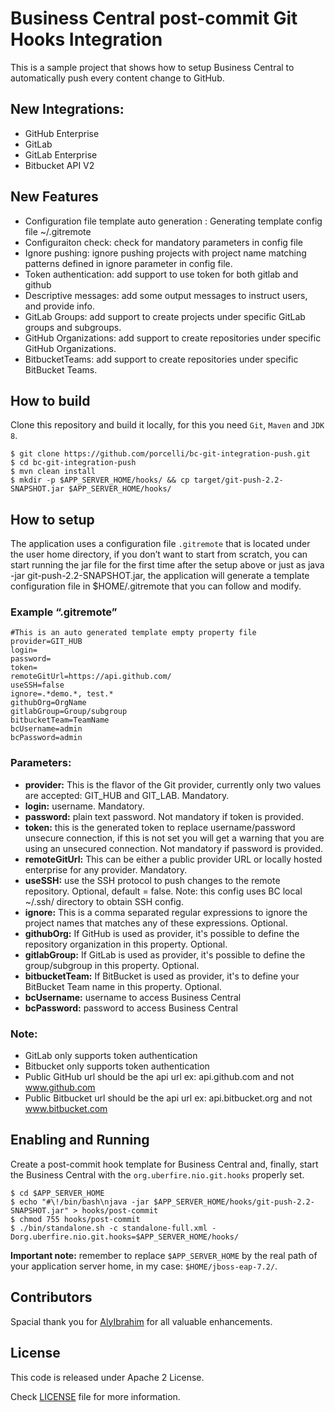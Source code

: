 # Business Central post-commit Git Hooks Integration

This is a sample project that shows how to setup Business Central to automatically push every content change to GitHub.

## New Integrations:
 - GitHub Enterprise
 - GitLab
 - GitLab Enterprise
 - Bitbucket API V2

## New Features
 - Configuration file template auto generation : Generating template config file ~/.gitremote
 - Configuraiton check: check for mandatory parameters in config file
 - Ignore pushing: ignore pushing projects with project name matching patterns defined in ignore parameter in config file.
 - Token authentication: add support to use token for both gitlab and github
 - Descriptive messages: add some output messages to instruct users, and provide info.
 - GitLab Groups: add support to create projects under specific GitLab groups and subgroups.
 - GitHub Organizations: add support to create repositories under specific GitHub Organizations. 
 - BitbucketTeams: add support to create repositories under specific BitBucket Teams.

## How to build

Clone this repository and build it locally, for this you need `Git`, `Maven` and `JDK 8`.

```shell
$ git clone https://github.com/porcelli/bc-git-integration-push.git
$ cd bc-git-integration-push
$ mvn clean install
$ mkdir -p $APP_SERVER_HOME/hooks/ && cp target/git-push-2.2-SNAPSHOT.jar $APP_SERVER_HOME/hooks/
```

## How to setup

The application uses a configuration file `.gitremote` that is located under the user home directory, if you don’t want to start from scratch, you can start running the jar file for the first time after the setup above or just as java -jar git-push-2.2-SNAPSHOT.jar, the application will generate a template configuration file in $HOME/.gitremote that you can follow and modify.

### Example “.gitremote”

```
#This is an auto generated template empty property file
provider=GIT_HUB
login=
password=
token=
remoteGitUrl=https://api.github.com/
useSSH=false
ignore=.*demo.*, test.*
githubOrg=OrgName
gitlabGroup=Group/subgroup
bitbucketTeam=TeamName
bcUsername=admin
bcPassword=admin
```
### Parameters:

 - **provider:** This is the flavor of the Git provider, currently only two values are accepted: GIT_HUB and GIT_LAB. Mandatory.
 - **login:** username. Mandatory.
 - **password:** plain text password. Not mandatory if token is provided.
 - **token:** this is the generated token to replace username/password unsecure connection, if this is not set you will get a warning that you are using an unsecured connection. Not mandatory if password is provided.
 - **remoteGitUrl:** This can be either a public provider URL or locally hosted enterprise for any provider. Mandatory.
 - **useSSH:** use the SSH protocol to push changes to the remote repository. Optional, default = false. Note: this config uses BC local ~/.ssh/ directory to obtain SSH config.
 - **ignore:** This is a comma separated regular expressions to ignore the project names that matches any of these expressions. Optional.
 - **githubOrg:** If GitHub is used as provider, it's possible to define the repository organization in this property. Optional.
 - **gitlabGroup:** If GitLab is used as provider, it's possible to define the group/subgroup in this property. Optional.
 - **bitbucketTeam:** If BitBucket is used as provider, it's to define your BitBucket Team name in this property. Optional.
 - **bcUsername:** username to access Business Central
 - **bcPassword:** password to access Business Central

### Note:
 - GitLab only supports token authentication
 - Bitbucket only supports token authentication
 - Public GitHub url should be the api url ex: api.github.com and not www.github.com
 - Public Bitbucket url should be the api url ex: api.bitbucket.org and not www.bitbucket.com

## Enabling and Running

Create a post-commit hook template for Business Central and, finally, start the Business Central with the `org.uberfire.nio.git.hooks` properly set.

```shell
$ cd $APP_SERVER_HOME
$ echo "#\!/bin/bash\njava -jar $APP_SERVER_HOME/hooks/git-push-2.2-SNAPSHOT.jar" > hooks/post-commit
$ chmod 755 hooks/post-commit
$ ./bin/standalone.sh -c standalone-full.xml -Dorg.uberfire.nio.git.hooks=$APP_SERVER_HOME/hooks/
```

**Important note:** remember to replace `$APP_SERVER_HOME` by the real path of your application server home, in my case: `$HOME/jboss-eap-7.2/`. 

## Contributors

Spacial thank you for [AlyIbrahim](https://github.com/AlyIbrahim) for all valuable enhancements.

## License

This code is released under Apache 2 License.

Check [LICENSE](../LICENSE) file for more information.
